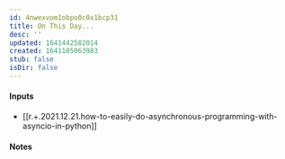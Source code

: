 ```yaml
---
id: 4nwexvom1obpo0c0x1bcp31
title: On This Day...
desc: ''
updated: 1641442582014
created: 1641105063983
stub: false
isDir: false
---
```



#### Inputs

- [[r.+.2021.12.21.how-to-easily-do-asynchronous-programming-with-asyncio-in-python]]

#### Notes

